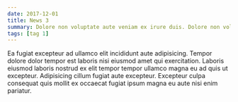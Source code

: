```yaml
---
date: 2017-12-01
title: News 3
summary: Dolore non voluptate aute veniam ex irure duis. Dolore non voluptate aute veniam ex irure duis.
tags: [tag 1]
---
```


Ea fugiat excepteur ad ullamco elit incididunt aute adipisicing. Tempor dolore dolor tempor est laboris nisi eiusmod amet qui exercitation. Laboris eiusmod laboris nostrud ex elit tempor tempor ullamco magna eu ad quis ut excepteur. Adipisicing cillum fugiat aute excepteur. Excepteur culpa consequat quis mollit ex occaecat fugiat ipsum magna eu aute nisi enim pariatur.

